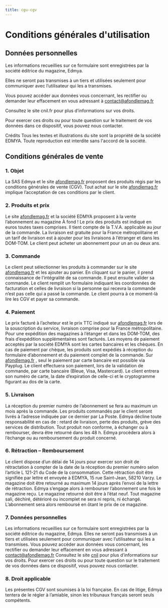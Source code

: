 ```yaml
---
title: cgu-cgv
---
```


# Conditions générales d'utilisation

## Données personnelles

Les informations recueillies sur ce formulaire sont enregistrées par la société éditrice du magazine, Edmya.

Elles ne seront pas transmises à un tiers et utilisées seulement pour communiquer avec l’utilisateur qui les a transmises.

Vous pouvez accéder aux données vous concernant, les rectifier ou demander leur effacement en vous adressant à contact@afondlemag.fr

Consultez le site cnil.fr pour plus d’informations sur vos droits.

Pour exercer ces droits ou pour toute question sur le traitement de vos données dans ce dispositif, vous pouvez nous contacter.

Crédits
Tous les textes et illustrations du site sont la propriété de la société EDMYA. Toute reproduction est interdite sans l'accord de la société.

## Conditions générales de vente

### 1. Objet

La SAS Edmya et le site [afondlemag.fr](https://afondlemag.fr) proposent des produits régis par les conditions générales de vente (CGV). Tout achat sur le site [afondlemag.fr](https://afondlemag.fr) implique l’acceptation de ces conditions par le client.

### 2. Produits et prix

Le site [afondlemag.fr](https://afondlemag.fr) et la société EDMYA proposent à la vente l’abonnement au magazine À fond ! Le prix des produits est indiqué en euros toutes taxes comprises. Il tient compte de la T.V.A. applicable au jour de la commande. La livraison est gratuite pour la France métropolitaine et un tarif de livraison est à ajouter pour les livraisons à l’étranger et dans les DOM-TOM. Le client peut acheter un abonnement pour un an ou deux ans.

### 3. Commande

Le client peut sélectionner les produits à commander sur le site [afondlemag.fr](https://afondlemag.fr) et les ajouter au panier. En cliquant sur le panier, il prend connaissance de l’intégralité de sa commande. Il peut ensuite valider sa commande. Le client remplit un formulaire indiquant les coordonnées de facturation et celles de livraison si la personne qui recevra la commande n’est pas celle qui a passé la commande. Le client pourra à ce moment-là lire les CGV et payer sa commande.

### 4. Paiement

Le prix facturé à l’acheteur est le prix TTC indiqué sur [afondlemag.fr](https://afondlemag.fr) lors de la souscription du service, livraison comprise pour la France métropolitaine. Pour une expédition des magazines à l’étanger et dans les DOM-TOM, des frais d’expédition supplémentaires sont facturés. Les moyens de paiement acceptés par la société EDMYA sont les cartes bancaires et les chèques. En cas de paiement par chèque, les produits sont expédiés à réception du formulaire d’abonnement et du paiement complet de la commande. Sur [afondlemag.fr](https://afondlemag.fr) , seul le paiement par carte bancaire est possible via Payplug. Le client effectuera son paiement, lors de la validation de commande, par carte bancaire (Bleue, Visa, Mastercard). Le client entrera son numéro de carte, la date d’expiration de celle-ci et le cryptogramme figurant au dos de la carte.

### 5. Livraison

La réception du premier numéro de l’abonnement se fera au maximum un mois après la commande. Les produits commandés par le client seront livrés à l’adresse indiquée par ce dernier par La Poste. Edmya décline toute responsabilité en cas de : retard de livraison, perte des produits, grève des services de distribution. Tout produit non conforme, à échanger ou à rembourser, devra être retourné dans les 48 h. Edmya procèdera alors à l’échange ou au remboursement du produit concerné.

### 6. Rétraction – Remboursement

Le client dispose d’un délai de 14 jours pour exercer son droit de rétractation à compter de la date de la réception du premier numéro selon l’article L 121-21 du Code de la consommation. Cette rétraction doit être signifiée par lettre et envoyée à EDMYA, 15 rue Saint-Jean, 58210 Varzy. Le magazine doit être retourné au maximum 14 jours après l’envoi de la lettre de rétraction. Edmya s’engage alors à rembourser l’abonnement une fois le magazine reçu. Le magazine retourné doit être à l’état neuf. Tout magazine sali, déchiré, détérioré ou incomplet ne sera ni repris, ni échangé. L’abonnement sera alors remboursé en ôtant le prix de ce magazine.

### 7. Données personnelles

Les informations recueillies sur ce formulaire sont enregistrées par la société éditrice du magazine, Edmya. Elles ne seront pas transmises à un tiers et utilisées seulement pour communiquer avec l’utilisateur qui les a transmises. Vous pouvez accéder aux données vous concernant, les rectifier ou demander leur effacement en vous adressant à contact@afondlemag.fr Consultez le site [cnil](https://www.cnil.fr/fr) pour plus d’informations sur vos droits. Pour exercer ces droits ou pour toute question sur le traitement de vos données dans ce dispositif, vous pouvez nous contacter.

### 8. Droit applicable

Les présentes CGV sont soumises à la loi française. En cas de litige, Edmya tentera de le régler à l’amiable, sinon les tribunaux français seront seuls compétents.

